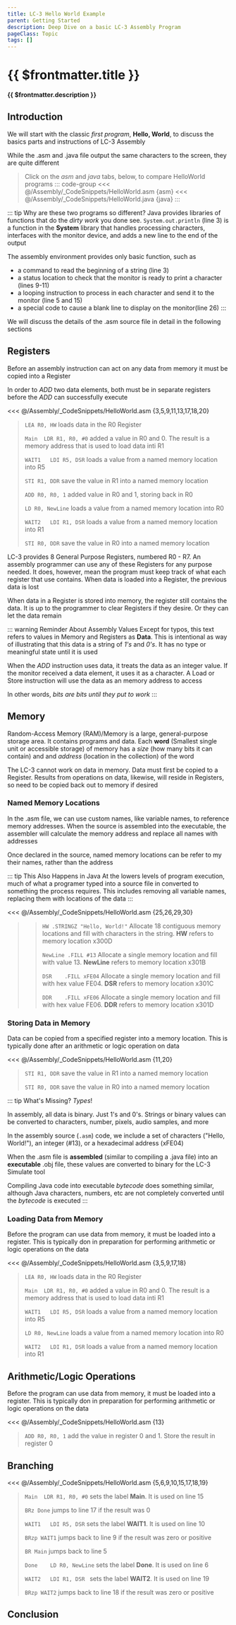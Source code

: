 ```yaml
---
title: LC-3 Hello World Example
parent: Getting Started
description: Deep Dive on a basic LC-3 Assembly Program
pageClass: Topic
tags: []
---
```


# {{ $frontmatter.title }}
**{{ $frontmatter.description }}**

## Introduction

We will start with the classic *first program*, **Hello, World**, to discuss the basics parts and instructions of LC-3 Assembly

While the .asm and .java file output the same characters to the screen, they are quite different

>Click on the *asm* and *java* tabs, below, to compare HelloWorld programs
::: code-group
<<< @/Assembly/_CodeSnippets/HelloWorld.asm {asm}
<<< @/Assembly/_CodeSnippets/HelloWorld.java {java}
:::

::: tip Why are these two programs so different?
Java provides libraries of functions that do the *dirty work* you done see. ```System.out.println``` (line 3) is a function in the **System** library that handles processing characters, interfaces with the monitor device, and adds a new line to the end of the output

The assembly environment provides only basic function, such as 
  - a command to read the beginning of a string (line 3)
  - a status location to check that the monitor is ready to print a character (lines 9-11)
  - a looping instruction to process in each character and send it to the monitor (line 5 and 15)
  - a special code to cause a blank line to display on the monitor(line 26)
:::

We will discuss the details of the .asm source file in detail in the following sections

## Registers   
Before an assembly instruction can act on any data from memory it must be copied into a Register

In order to *ADD* two data elements, both must be in separate registers before the *ADD* can successfully execute

<<< @/Assembly/_CodeSnippets/HelloWorld.asm {3,5,9,11,13,17,18,20}

>```LEA R0, HW``` loads data in the R0 Register
>
>```Main  LDR R1, R0, #0``` added a value in R0 and 0. The result is a memory address that is used to load data inti R1
>
>```WAIT1 	LDI R5, DSR``` loads a value from a named memory location into R5
>
>```STI R1, DDR``` save the value in R1 into a named memory location
>
>```ADD R0, R0, 1``` added value in R0 and 1, storing back in R0
>
>```LD R0, NewLine``` loads a value from a named memory location into R0
>
>```WAIT2 	LDI R1, DSR``` loads a value from a named memory location into R1
>
>```STI R0, DDR``` save the value in R0 into a named memory location

LC-3 provides 8 General Purpose Registers, numbered R0 - R7. An assembly programmer can use any of these Registers for any purpose needed. It does, however, mean the program must keep track of what each register that use contains. When data is loaded into a Register, the previous data is lost

When data in a Register is stored into memory, the register still contains the data. It is up to the programmer to clear Registers if they desire. Or they can let the data remain

::: warning Reminder About Assembly Values
Except for typos, this text refers to values in Memory and Registers as **Data**. This is intentional as way of illustrating that this data is a string of *1's* and *0's*. It has no type or meaningful state until it is used

When the *ADD* instruction uses data, it treats the data as an integer value. If the monitor received a data element, it uses it as a character. A Load or Store instruction will use the data as an memory address to access

In other words, *bits are bits until they put to work*
:::

## Memory
Random-Access Memory (RAM)/Memory is a large, general-purpose storage area. It contains programs and data. Each **word** (Smallest single unit or accessible storage) of memory has a *size* (how many bits it can contain) and and *address* (location in the collection) of the word

The LC-3 cannot work on data in memory. Data must first be copied to a Register. Results from operations on data, likewise, will reside in Registers, so need to be copied back out to memory if desired

### Named Memory Locations
In the .asm file, we can use custom names, like variable names, to reference memory addresses. When the source is assembled into the executable, the assembler will calculate the memory address and replace all names with addresses

Once declared in the source, named memory locations can be refer to my their names, rather than the address

::: tip This Also Happens in Java
At the lowers levels of program execution, much of what a programer typed into a source file in converted to something the process requires. This includes removing all variable names, replacing them with locations of the data
:::

<<< @/Assembly/_CodeSnippets/HelloWorld.asm {25,26,29,30}

>>```HW .STRINGZ "Hello, World!"``` Allocate 18 contiguous memory locations and fill with characters in the string. **HW** refers to memory location x300D
>>
>>```NewLine .FILL #13``` Allocate a single memory location and fill with value 13. **NewLine** refers to memory location x301B
>>
>>```DSR	.FILL xFE04``` Allocate a single memory location and fill with hex value FE04. **DSR** refers to memory location x301C
>>
>>```DDR	.FILL xFE06``` Allocate a single memory location and fill with hex value FE06. **DDR** refers to memory location x301D

### Storing Data in Memory
Data can be copied from a specified register into a memory location. This is typically done after an arithmetic or logic operation on data

<<< @/Assembly/_CodeSnippets/HelloWorld.asm {11,20}

>```STI R1, DDR``` save the value in R1 into a named memory location
>
>```STI R0, DDR``` save the value in R0 into a named memory location

::: tip What's Missing?
*Types*! 

In assembly, all data is binary. Just 1's and 0's. Strings or binary values can be converted to characters, number, pixels, audio samples, and more

In the assembly source (```.asm```) code, we include a set of characters ("Hello, World!"), an integer (#13), or a hexadecimal address (xFE04)

When the .asm file is **assembled** (similar to compiling a .java file) into an **executable** .obj file, these values are converted to binary for the LC-3 Simulate tool

Compiling Java code into executable *bytecode* does something similar, although Java characters, numbers, etc are not completely converted until the *bytecode* is executed
:::

### Loading Data from Memory
Before the program can use data from memory, it must be loaded into a register. This is typically don in preparation for performing arithmetic or logic operations on the data

<<< @/Assembly/_CodeSnippets/HelloWorld.asm {3,5,9,17,18}

>```LEA R0, HW``` loads data in the R0 Register
>
>```Main  LDR R1, R0, #0``` added a value in R0 and 0. The result is a memory address that is used to load data inti R1
>
>```WAIT1 	LDI R5, DSR``` loads a value from a named memory location into R5
>
>```LD R0, NewLine``` loads a value from a named memory location into R0
>
>```WAIT2 	LDI R1, DSR``` loads a value from a named memory location into R1

## Arithmetic/Logic Operations

Before the program can use data from memory, it must be loaded into a register. This is typically don in preparation for performing arithmetic or logic operations on the data

<<< @/Assembly/_CodeSnippets/HelloWorld.asm {13}

>```ADD R0, R0, 1``` add the value in register 0 and 1. Store the result in register 0

## Branching

<<< @/Assembly/_CodeSnippets/HelloWorld.asm {5,6,9,10,15,17,18,19}

>```Main  LDR R1, R0, #0``` sets the label **Main**. It is used on line 15
>
>```BRz Done``` jumps to line 17 if the result was 0
>
>```WAIT1 	LDI R5, DSR``` sets the label **WAIT1**. It is used on line 10
>
>```BRzp WAIT1``` jumps back to line 9 if the result was zero or positive
>
>```BR Main``` jumps back to line 5
>
>```Done 	LD R0, NewLine``` sets the label **Done**. It is used on line 6
>
>```WAIT2 	LDI R1, DSR	``` sets the label **WAIT2**. It is used on line 19
>
>```BRzp WAIT2``` jumps back to line 18 if the result was zero or positive

## Conclusion